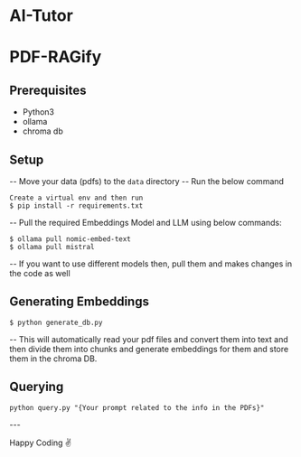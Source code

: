 # AI-Tutor
# PDF-RAGify

## Prerequisites
- Python3
- ollama
- chroma db

## Setup
-- Move your data (pdfs) to the `data` directory
-- Run the below command
```
Create a virtual env and then run
$ pip install -r requirements.txt
```
-- Pull the required Embeddings Model and LLM using below commands:
```
$ ollama pull nomic-embed-text
$ ollama pull mistral
```
-- If you want to use different models then, pull them and makes changes in the code as well

## Generating Embeddings
```
$ python generate_db.py  
```
-- This will automatically read your pdf files and convert them into text and then divide them into chunks and generate embeddings for them and store them in the chroma DB.

## Querying
```
python query.py "{Your prompt related to the info in the PDFs}"
```
\---

Happy Coding :v: